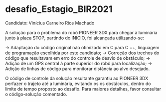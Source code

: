 # desafio_Estagio_BIR2021


Candidato: Vinícius Carneiro Rios Machado


A solução para o problema do robô PIONEER 3DX para chegar à luminária junto à placa STOP, partindo do INICIO, foi alcançada utilizando-se: 

-> Adaptação do código original não otimizado em C para C ++, linguagem de programação escolhida por este candidato;
-> Correção dos trechos do código que resultavam em erro do controle de desvio de obstáculo; 
-> Adição de um GPS central à parte superior do robô para localização;
-> Adição de linhas de código para monitorar distância ao alvo desejado.

O código de controle da solução resultante garantiu ao PIONEER 3DX perfazer o trajeto até a luminária, evitando os os obstáculos, dentro do limite de tempo proposto ao desafio.
Para maiores detalhes, favor consultar o código-solução comentado.
